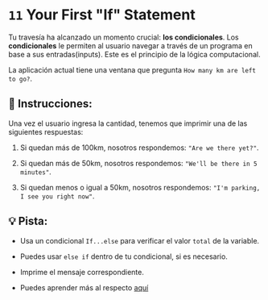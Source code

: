 # `11` Your First "If" Statement

Tu travesía ha alcanzado un momento crucial: **los condicionales**.  Los **condicionales** le permiten al usuario navegar a través de un programa en base a sus entradas(inputs). Este es el principio de la lógica computacional.

La aplicación actual tiene una ventana que pregunta `How many km are left to go?`. 

## 📝 Instrucciones:

Una vez el usuario ingresa la cantidad, tenemos que imprimir una de las siguientes respuestas:

1. Si quedan más de 100km, nosotros respondemos: `"Are we there yet?"`.

2. Si quedan más de 50km, nosotros respondemos: `"We'll be there in 5 minutes"`.

3. Si quedan menos o igual a 50km, nosotros respondemos: `"I'm parking, I see you right now"`.

## 💡 Pista:

+ Usa un condicional `If...else` para verificar el valor `total` de la variable.

+ Puedes usar `else if` dentro de tu condicional, si es necesario.

+ Imprime el mensaje correspondiente. 

+ Puedes aprender más al respecto [aquí](https://developer.mozilla.org/en-US/docs/Web/JavaScript/Reference/Statements/if...else)